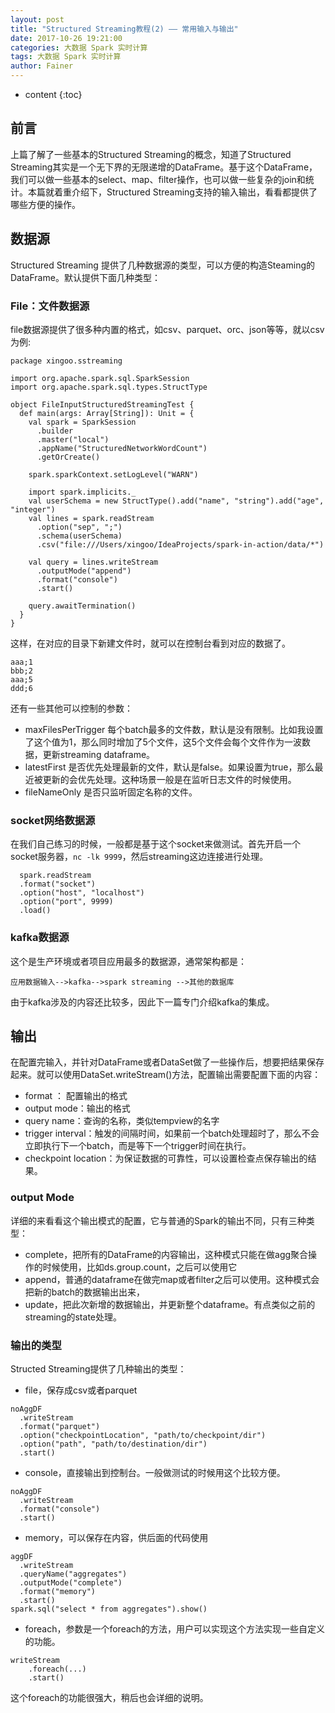 ```yaml
---
layout: post
title: "Structured Streaming教程(2) —— 常用输入与输出"
date: 2017-10-26 19:21:00
categories: 大数据 Spark 实时计算
tags: 大数据 Spark 实时计算
author: Fainer
---
```


* content
{:toc}

## 前言

上篇了解了一些基本的Structured Streaming的概念，知道了Structured Streaming其实是一个无下界的无限递增的DataFrame。基于这个DataFrame，我们可以做一些基本的select、map、filter操作，也可以做一些复杂的join和统计。本篇就着重介绍下，Structured Streaming支持的输入输出，看看都提供了哪些方便的操作。




## 数据源

Structured Streaming 提供了几种数据源的类型，可以方便的构造Steaming的DataFrame。默认提供下面几种类型：

### File：文件数据源

file数据源提供了很多种内置的格式，如csv、parquet、orc、json等等，就以csv为例:
```
package xingoo.sstreaming

import org.apache.spark.sql.SparkSession
import org.apache.spark.sql.types.StructType

object FileInputStructuredStreamingTest {
  def main(args: Array[String]): Unit = {
    val spark = SparkSession
      .builder
      .master("local")
      .appName("StructuredNetworkWordCount")
      .getOrCreate()

    spark.sparkContext.setLogLevel("WARN")

    import spark.implicits._
    val userSchema = new StructType().add("name", "string").add("age", "integer")
    val lines = spark.readStream
      .option("sep", ";")
      .schema(userSchema)
      .csv("file:///Users/xingoo/IdeaProjects/spark-in-action/data/*")

    val query = lines.writeStream
      .outputMode("append")
      .format("console")
      .start()

    query.awaitTermination()
  }
}
```
这样，在对应的目录下新建文件时，就可以在控制台看到对应的数据了。
```
aaa;1
bbb;2
aaa;5
ddd;6
```
还有一些其他可以控制的参数：

* maxFilesPerTrigger 每个batch最多的文件数，默认是没有限制。比如我设置了这个值为1，那么同时增加了5个文件，这5个文件会每个文件作为一波数据，更新streaming dataframe。
* latestFirst 是否优先处理最新的文件，默认是false。如果设置为true，那么最近被更新的会优先处理。这种场景一般是在监听日志文件的时候使用。
* fileNameOnly 是否只监听固定名称的文件。

### socket网络数据源

在我们自己练习的时候，一般都是基于这个socket来做测试。首先开启一个socket服务器，`nc -lk 9999`，然后streaming这边连接进行处理。
```
  spark.readStream
  .format("socket")
  .option("host", "localhost")
  .option("port", 9999)
  .load()
```
### kafka数据源

这个是生产环境或者项目应用最多的数据源，通常架构都是：
```
应用数据输入-->kafka-->spark streaming -->其他的数据库
```
由于kafka涉及的内容还比较多，因此下一篇专门介绍kafka的集成。

## 输出

在配置完输入，并针对DataFrame或者DataSet做了一些操作后，想要把结果保存起来。就可以使用DataSet.writeStream()方法，配置输出需要配置下面的内容：

* format ： 配置输出的格式
* output mode：输出的格式
* query name：查询的名称，类似tempview的名字
* trigger interval：触发的间隔时间，如果前一个batch处理超时了，那么不会立即执行下一个batch，而是等下一个trigger时间在执行。
* checkpoint location：为保证数据的可靠性，可以设置检查点保存输出的结果。

### output Mode

详细的来看看这个输出模式的配置，它与普通的Spark的输出不同，只有三种类型：

* complete，把所有的DataFrame的内容输出，这种模式只能在做agg聚合操作的时候使用，比如ds.group.count，之后可以使用它
* append，普通的dataframe在做完map或者filter之后可以使用。这种模式会把新的batch的数据输出出来，
* update，把此次新增的数据输出，并更新整个dataframe。有点类似之前的streaming的state处理。

### 输出的类型

Structed Streaming提供了几种输出的类型：

* file，保存成csv或者parquet
```
noAggDF
  .writeStream
  .format("parquet")
  .option("checkpointLocation", "path/to/checkpoint/dir")
  .option("path", "path/to/destination/dir")
  .start()
```
* console，直接输出到控制台。一般做测试的时候用这个比较方便。
```
noAggDF
  .writeStream
  .format("console")
  .start()
```
* memory，可以保存在内容，供后面的代码使用
```
aggDF
  .writeStream
  .queryName("aggregates")
  .outputMode("complete")
  .format("memory")
  .start()
spark.sql("select * from aggregates").show()  
```
* foreach，参数是一个foreach的方法，用户可以实现这个方法实现一些自定义的功能。
```
writeStream
    .foreach(...)
    .start()
```
这个foreach的功能很强大，稍后也会详细的说明。
